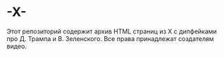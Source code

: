 # -X-
Этот репозиторий содержит архив HTML страниц из X с дипфейками про Д. Трампа и В. Зеленского. Все права принадлежат создателям видео. 
